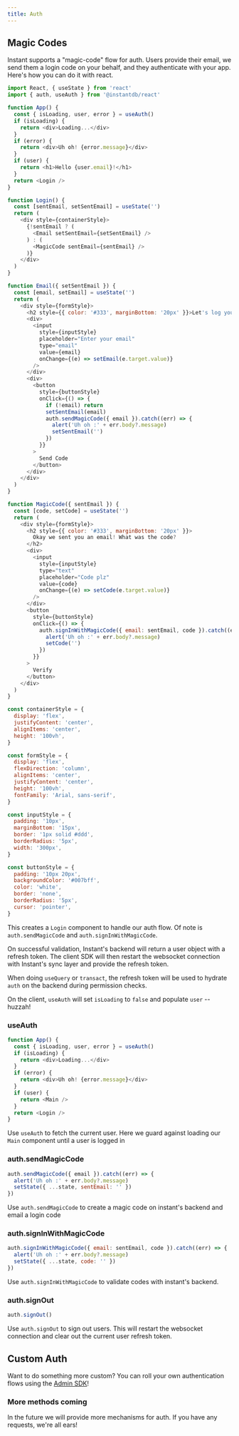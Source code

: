```yaml
---
title: Auth
---
```


## Magic Codes

Instant supports a "magic-code" flow for auth. Users provide their email, we send
them a login code on your behalf, and they authenticate with your app. Here's
how you can do it with react.

```javascript {% showCopy=true %}
import React, { useState } from 'react'
import { auth, useAuth } from '@instantdb/react'

function App() {
  const { isLoading, user, error } = useAuth()
  if (isLoading) {
    return <div>Loading...</div>
  }
  if (error) {
    return <div>Uh oh! {error.message}</div>
  }
  if (user) {
    return <h1>Hello {user.email}!</h1>
  }
  return <Login />
}

function Login() {
  const [sentEmail, setSentEmail] = useState('')
  return (
    <div style={containerStyle}>
      {!sentEmail ? (
        <Email setSentEmail={setSentEmail} />
      ) : (
        <MagicCode sentEmail={sentEmail} />
      )}
    </div>
  )
}

function Email({ setSentEmail }) {
  const [email, setEmail] = useState('')
  return (
    <div style={formStyle}>
      <h2 style={{ color: '#333', marginBottom: '20px' }}>Let's log you in!</h2>
      <div>
        <input
          style={inputStyle}
          placeholder="Enter your email"
          type="email"
          value={email}
          onChange={(e) => setEmail(e.target.value)}
        />
      </div>
      <div>
        <button
          style={buttonStyle}
          onClick={() => {
            if (!email) return
            setSentEmail(email)
            auth.sendMagicCode({ email }).catch((err) => {
              alert('Uh oh :' + err.body?.message)
              setSentEmail('')
            })
          }}
        >
          Send Code
        </button>
      </div>
    </div>
  )
}

function MagicCode({ sentEmail }) {
  const [code, setCode] = useState('')
  return (
    <div style={formStyle}>
      <h2 style={{ color: '#333', marginBottom: '20px' }}>
        Okay we sent you an email! What was the code?
      </h2>
      <div>
        <input
          style={inputStyle}
          type="text"
          placeholder="Code plz"
          value={code}
          onChange={(e) => setCode(e.target.value)}
        />
      </div>
      <button
        style={buttonStyle}
        onClick={() => {
          auth.signInWithMagicCode({ email: sentEmail, code }).catch((err) => {
            alert('Uh oh :' + err.body?.message)
            setCode('')
          })
        }}
      >
        Verify
      </button>
    </div>
  )
}

const containerStyle = {
  display: 'flex',
  justifyContent: 'center',
  alignItems: 'center',
  height: '100vh',
}

const formStyle = {
  display: 'flex',
  flexDirection: 'column',
  alignItems: 'center',
  justifyContent: 'center',
  height: '100vh',
  fontFamily: 'Arial, sans-serif',
}

const inputStyle = {
  padding: '10px',
  marginBottom: '15px',
  border: '1px solid #ddd',
  borderRadius: '5px',
  width: '300px',
}

const buttonStyle = {
  padding: '10px 20px',
  backgroundColor: '#007bff',
  color: 'white',
  border: 'none',
  borderRadius: '5px',
  cursor: 'pointer',
}
```

This creates a `Login` component to handle our auth flow. Of note is `auth.sendMagicCode`
and `auth.signInWithMagicCode`.

On successful validation, Instant's backend will return a user object with a refresh token.
The client SDK will then restart the websocket connection with Instant's sync layer and provide the refresh token.

When doing `useQuery` or `transact`, the refresh token will be used to hydrate `auth`
on the backend during permission checks.

On the client, `useAuth` will set `isLoading` to `false` and populate `user` -- huzzah!

### useAuth

```javascript
function App() {
  const { isLoading, user, error } = useAuth()
  if (isLoading) {
    return <div>Loading...</div>
  }
  if (error) {
    return <div>Uh oh! {error.message}</div>
  }
  if (user) {
    return <Main />
  }
  return <Login />
}
```

Use `useAuth` to fetch the current user. Here we guard against loading
our `Main` component until a user is logged in

### auth.sendMagicCode

```javascript
auth.sendMagicCode({ email }).catch((err) => {
  alert('Uh oh :' + err.body?.message)
  setState({ ...state, sentEmail: '' })
})
```

Use `auth.sendMagicCode` to create a magic code on instant's backend and email a login code

### auth.signInWithMagicCode

```javascript
auth.signInWithMagicCode({ email: sentEmail, code }).catch((err) => {
  alert('Uh oh :' + err.body?.message)
  setState({ ...state, code: '' })
})
```

Use `auth.signInWithMagicCode` to validate codes with instant's backend.

### auth.signOut

```javascript
auth.signOut()
```

Use `auth.signOut` to sign out users. This will restart the websocket connection and clear out the current user refresh token.

## Custom Auth

Want to do something more custom? You can roll your own authentication flows using the [Admin SDK](/docs/backend)!

### More methods coming

In the future we will provide more mechanisms for auth. If you have any requests, we're all ears!
